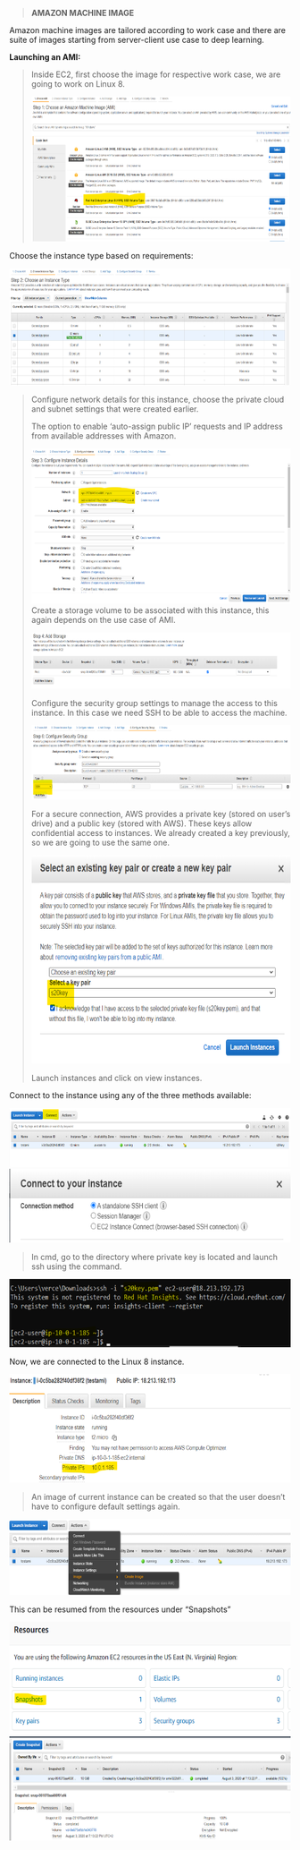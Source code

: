 > **AMAZON MACHINE IMAGE**

Amazon machine images are tailored according to work case and there are
suite of images starting from server-client use case to deep learning.

**Launching an AMI:**

> Inside EC2, first choose the image for respective work case, we are
> going to work on Linux 8.
>
> <img src="./media/image1.png" style="width:6.5in;height:2.7in" />

Choose the instance type based on requirements:

<img src="./media/image2.png" style="width:6.5in;height:2.17431in" />

> Configure network details for this instance, choose the private cloud
> and subnet settings that were created earlier.
>
> The option to enable ‘auto-assign public IP’ requests and IP address
> from available addresses with Amazon.
>
> <img src="./media/image3.png" style="width:6.5in;height:2.90069in" />Create
> a storage volume to be associated with this instance, this again
> depends on the use case of AMI.
>
> <img src="./media/image4.png" style="width:6.5in;height:1.04375in" />
>
> Configure the security group settings to manage the access to this
> instance. In this case we need SSH to be able to access the machine.
>
> <img src="./media/image5.png" style="width:6.5in;height:1.3875in" />
>
> For a secure connection, AWS provides a private key (stored on user’s
> drive) and a public key (stored with AWS). These keys allow
> confidential access to instances. We already created a key previously,
> so we are going to use the same one.
>
> <img src="./media/image6.png" style="width:6.43389in;height:3.892in" />
>
> Launch instances and click on view instances.

Connect to the instance using any of the three methods available:

<img src="./media/image7.png" style="width:6.5in;height:1.09653in" />

<img src="./media/image8.png" style="width:6.5in;height:1.37778in" />

> In cmd, go to the directory where private key is located and launch
> ssh using the command.

<img src="./media/image9.png" style="width:6.1422in;height:1.27511in" />

Now, we are connected to the Linux 8 instance.

<img src="./media/image10.png" style="width:6.5in;height:2.01736in" />

> An image of current instance can be created so that the user doesn’t
> have to configure default settings again.

<img src="./media/image11.png" style="width:6.5in;height:1.41944in" />

This can be resumed from the resources under “Snapshots”

<img src="./media/image12.png" style="width:6.39222in;height:2.10018in" />

<img src="./media/image13.png" style="width:6.5in;height:1.93611in" />

